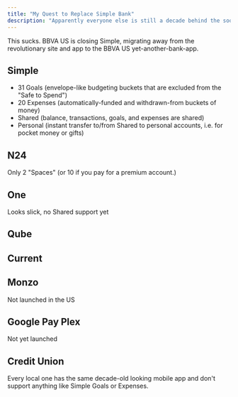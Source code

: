 ```yaml
---
title: "My Quest to Replace Simple Bank"
description: "Apparently everyone else is still a decade behind the soon-to-close neobank"
---
```


This sucks. BBVA US is closing Simple, migrating away from the revolutionary site and app to the BBVA US yet-another-bank-app.

## Simple

- 31 Goals (envelope-like budgeting buckets that are excluded from the "Safe to Spend")
- 20 Expenses (automatically-funded and withdrawn-from buckets of money)
- Shared (balance, transactions, goals, and expenses are shared)
- Personal (instant transfer to/from Shared to personal accounts, i.e. for pocket money or gifts)

## N24

Only 2 "Spaces" (or 10 if you pay for a premium account.)

## One

Looks slick, no Shared support yet

## Qube

## Current

## Monzo

Not launched in the US

## Google Pay Plex

Not yet launched

## Credit Union

Every local one has the same decade-old looking mobile app and don't support anything like Simple Goals or Expenses.
